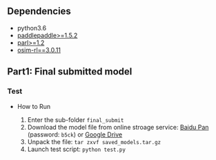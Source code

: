  
## Dependencies
- python3.6
- [paddlepaddle>=1.5.2](https://github.com/PaddlePaddle/Paddle)
- [parl>=1.2](https://github.com/PaddlePaddle/PARL)
- [osim-rl==3.0.11](https://github.com/stanfordnmbl/osim-rl)


## Part1: Final submitted model
### Test
- How to Run

  1. Enter the sub-folder `final_submit`
  2. Download the model file from online stroage service: [Baidu Pan](https://pan.baidu.com/s/12LIPspckCT8-Q5U1QX69Fg) (password: `b5ck`) or [Google Drive](https://drive.google.com/file/d/1jJtOcOVJ6auz3s-TyWgUJvofPXI94yxy/view?usp=sharing) 
  3. Unpack the file: 
           `tar zxvf saved_models.tar.gz`
  4. Launch test script: 
           `python test.py`
